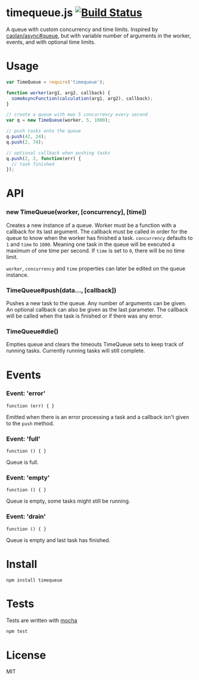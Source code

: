 # timequeue.js [![Build Status](https://secure.travis-ci.org/fent/timequeue.js.png)](http://travis-ci.org/fent/timequeue.js)

A queue with custom concurrency and time limits. Inspired by [caolan/async#queue](https://github.com/caolan/async#queue), but with variable number of arguments in the worker, events, and with optional time limits.


# Usage

```js
var TimeQueue = require('timequeue');

function worker(arg1, arg2, callback) {
  someAsyncFunction(calculation(arg1, arg2), callback);
}

// create a queue with max 5 concurrency every second
var q = new TimeQueue(worker, 5, 1000);

// push tasks onto the queue
q.push(42, 24);
q.push(2, 74);

// optional callback when pushing tasks
q.push(2, 2, function(err) {
  // task finished
});
```


# API
### new TimeQueue(worker, [concurrency], [time])
Creates a new instance of a queue. Worker must be a function with a callback for its last argument. The callback must be called in order for the queue to know when the worker has finished a task. `concurrency` defaults to `1` and `time` to `1000`. Meaning one task in the queue will be executed a maximum of one time per second. If `time` is set to `0`, there will be no time limit.

`worker`, `concurrency` and `time` properties can later be edited on the queue instance.

### TimeQueue#push(data..., [callback])
Pushes a new task to the queue. Any number of arguments can be given. An optional callback can also be given as the last parameter. The callback will be called when the task is finished or if there was any error.

### TimeQueue#die()
Empties queue and clears the timeouts TimeQueue sets to keep track of running tasks. Currently running tasks will still complete.

# Events

### Event: 'error'
`function (err) { }`

Emitted when there is an error processing a task and a callback isn't given to the `push` method.

### Event: 'full'
`function () { }`

Queue is full.

### Event: 'empty'
`function () { }`

Queue is empty, some tasks might still be running.

### Event: 'drain'
`function () { }`

Queue is empty and last task has finished.


# Install

    npm install timequeue


# Tests
Tests are written with [mocha](http://visionmedia.github.com/mocha/)

```bash
npm test
```

# License
MIT
